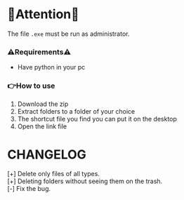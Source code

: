 # 🚨Attention🚨

The file `.exe` must be run as administrator.

### ⚠️Requirements⚠️ <br>
  - Have python in your pc

### 👉How to use 
1. Download the zip
2. Extract folders to a folder of your choice
3. The shortcut file you find you can put it on the desktop
4. Open the link file

# CHANGELOG 
  [+] Delete only files of all types.<br>
  [+] Deleting folders without seeing them on the trash.<br>
  [-] Fix the bug.
